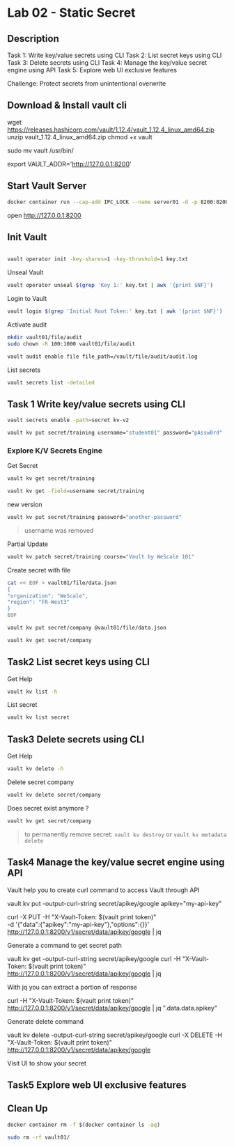 # Lab 02 - Static Secret

<walkthrough-tutorial-duration duration="25.0"></walkthrough-tutorial-duration>

## Description

Task 1: Write key/value secrets using CLI
Task 2: List secret keys using CLI
Task 3: Delete secrets using CLI
Task 4: Manage the key/value secret engine using API
Task 5: Explore web UI exclusive features

Challenge: Protect secrets from unintentional overwrite

## Download & Install vault cli

wget https://releases.hashicorp.com/vault/1.12.4/vault_1.12.4_linux_amd64.zip
unzip vault_1.12.4_linux_amd64.zip
chmod +x vault

sudo mv vault /usr/bin/

export VAULT_ADDR='http://127.0.0.1:8200' 

## Start Vault Server

```bash
docker container run --cap-add IPC_LOCK --name server01 -d -p 8200:8200 -v $(pwd)/../exercise-1/Vault/vault.hcl:/vault/config/vault.hcl -v $(pwd)/vault01/file:/vault/file hashicorp/vault:1.12.4 vault server -config=/vault/config/vault.hcl
```

open http://127.0.0.1:8200

## Init Vault

```bash

vault operator init -key-shares=1 -key-threshold=1 key.txt
```

Unseal Vault

```bash
vault operator unseal $(grep 'Key 1:' key.txt | awk '{print $NF}')
```

Login to Vault

```bash
vault login $(grep 'Initial Root Token:' key.txt | awk '{print $NF}')
```

Activate audit

```bash
mkdir vault01/file/audit
sudo chown -R 100:1000 vault01/file/audit

vault audit enable file file_path=/vault/file/audit/audit.log
```

List secrets

```bash
vault secrets list -detailed
```

## Task 1 Write key/value secrets using CLI

```bash
vault secrets enable -path=secret kv-v2

vault kv put secret/training username="student01" password="pAssw0rd"
```

### Explore K/V Secrets Engine

Get Secret

```bash
vault kv get secret/training

vault kv get -field=username secret/training
```

new version 

```bash
vault kv put secret/training password="another-password"
```

> username was removed

Partial Update

```bash
vault kv patch secret/training course="Vault by WeScale 101"
```

Create secret with file

```bash
cat << EOF > vault01/file/data.json
{
"organization": "WeScale",
"region": "FR-West3"
}
EOF

vault kv put secret/company @vault01/file/data.json

vault kv get secret/company
```

## Task2 List secret keys using CLI

Get Help

```bash
vault kv list -h
```

List secret 

```bash
vault kv list secret
```

## Task3 Delete secrets using CLI

Get Help

```bash
vault kv delete -h
```

Delete secret company

```bash
vault kv delete secret/company
```

Does secret exist anymore ?

```bash
vault kv get secret/company
```

> to permanently remove secret: `vault kv destroy` or `vault kv metadata delete`

## Task4 Manage the key/value secret engine using API

Vault help you to create curl command to access Vault through API

vault kv put -output-curl-string secret/apikey/google apikey="my-api-key"

curl -X PUT -H "X-Vault-Token: $(vault print token)" \
-d '{"data":{"apikey":"my-api-key"},"options":{}}' \
http://127.0.0.1:8200/v1/secret/data/apikey/google | jq


Generate a command to get secret path

vault kv get -output-curl-string secret/apikey/google
curl -H "X-Vault-Token: $(vault print token)" \
http://127.0.0.1:8200/v1/secret/data/apikey/google | jq

With jq you can extract a portion of response

curl -H "X-Vault-Token: $(vault print token)" \
http://127.0.0.1:8200/v1/secret/data/apikey/google | jq ".data.data.apikey"


Generate delete command

vault kv delete -output-curl-string secret/apikey/google
 curl -X DELETE -H "X-Vault-Token: $(vault print token)" \
http://127.0.0.1:8200/v1/secret/data/apikey/google

Visit UI to show your secret

## Task5 Explore web UI exclusive features



## Clean Up

```bash
docker container rm -f $(docker container ls -aq)

sudo rm -rf vault01/
```